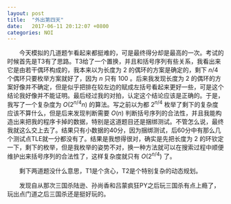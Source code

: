 ```yaml
---
layout: post
title:  "外出第四天"
date:   2017-06-11 20:12:07 +0800
categories: NOI
---
```


&emsp;&emsp;今天模拟的几道题乍看起来都挺难的，可是最终得分却是最高的一次。考试的时候首先是T3有了思路。T3给了一个置换，并且和括号序列有些关系，我看出来它是由若干偶环构成的，我本来以为长度为 $2$ 的偶环的方案是确定的，剩下 $n/4$ 个偶环只要枚举方案就好了，因为 $n$ 只有 $100$ 。后来我发现长度为 $2$ 的偶环的方案好像并不确定，但是似乎把排在较左边的赋成左括号看起来更好一些，可是这个结论我好像并不能证明。最后经过我的对拍，认定这个结论应该是正确的。于是，我写了一个复杂度为 $O(2^{n/4}n)$ 的算法。写之前以为都 $2^{n/4}$ 枚举了剩下的复杂度应该不算什么，但是后来发现判断需要 $O(n)$ 判断括号序列的合法性，并且我能构造出来把我的程序卡掉的数据，特别是这道题目还是捆绑测试。不管怎么说，最终我就这么交上去了。结果只有小数据的40分，因为捆绑测试，后60分中有那么几个测试点TLE就一分都没有了。结果是我想得很对，确实是先把长度为 $2$ 的环钦定一下，剩下的枚举，但是我枚举的姿势不对，换一种方法就可以在搜索过程中顺便维护出来括号序列的合法性了，这样复杂度就只有 $O(2^{n/4})$ 了。

&emsp;&emsp;剩下两道题没什么意思，T1是个贪心，T2是个特别复杂的动态规划。

&emsp;&emsp;发现自从那次三国杀陆逊、孙尚香和吕蒙疯狂PY之后玩三国杀有点上瘾了，玩出点门道之后三国杀还是挺好玩的。
